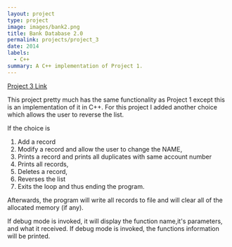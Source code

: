 ```yaml
---
layout: project
type: project
image: images/bank2.png
title: Bank Database 2.0
permalink: projects/project_3
date: 2014
labels:
  - C++
summary: A C++ implementation of Project 1.
---
```


[Project 3 Link](https://github.com/gviloria/gviloria.github.io/tree/master/projects/Project_3)

This project pretty much has the same functionality as Project 1 except this is an implementation of it in C++.
For this project I added another choice which allows the user to reverse the list.

If the choice is 

1. Add a record
2. Modify a record and allow the user to change the NAME,
3. Prints a record and prints all duplicates with same account number
4. Prints all records, 
5. Deletes a record, 
6. Reverses the list 
7. Exits the loop and thus ending the program. 

Afterwards, the program will write all records to file and will clear all of the allocated memory (if any).
        
If debug mode is invoked, it will display the function name,it's parameters, and what it received.
If debug mode is invoked, the functions information will be printed.

